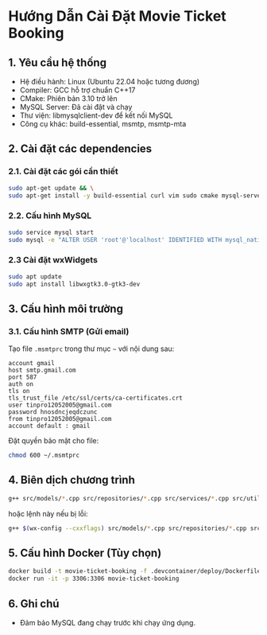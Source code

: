 
# Hướng Dẫn Cài Đặt Movie Ticket Booking

## 1. Yêu cầu hệ thống

- Hệ điều hành: Linux (Ubuntu 22.04 hoặc tương đương)  
- Compiler: GCC hỗ trợ chuẩn C++17  
- CMake: Phiên bản 3.10 trở lên  
- MySQL Server: Đã cài đặt và chạy  
- Thư viện: libmysqlclient-dev để kết nối MySQL  
- Công cụ khác: build-essential, msmtp, msmtp-mta  

## 2. Cài đặt các dependencies

### 2.1. Cài đặt các gói cần thiết

```bash
sudo apt-get update && \
sudo apt-get install -y build-essential curl vim sudo cmake mysql-server libmysqlclient-dev msmtp msmtp-mta
````

### 2.2. Cấu hình MySQL

```bash
sudo service mysql start
sudo mysql -e "ALTER USER 'root'@'localhost' IDENTIFIED WITH mysql_native_password BY 'rootpassword'; FLUSH PRIVILEGES;"
```
### 2.3 Cài đặt wxWidgets 
```bash
sudo apt update
sudo apt install libwxgtk3.0-gtk3-dev
```
## 3. Cấu hình môi trường

### 3.1. Cấu hình SMTP (Gửi email)

Tạo file `.msmtprc` trong thư mục `~` với nội dung sau:

```
account gmail
host smtp.gmail.com
port 587
auth on
tls on
tls_trust_file /etc/ssl/certs/ca-certificates.crt
user tinpro12052005@gmail.com
password hnosdncjeqdczunc
from tinpro12052005@gmail.com
account default : gmail
```

Đặt quyền bảo mật cho file:

```bash
chmod 600 ~/.msmtprc
```

## 4. Biên dịch chương trình

```bash
g++ src/models/*.cpp src/repositories/*.cpp src/services/*.cpp src/utils/*.cpp src/app/*.cpp src/main.cpp -o release/movie_ticket_booking `wx-config --cxxflags --libs` -lmysqlclient
```

hoặc lệnh này nếu bị lỗi:
```bash
g++ $(wx-config --cxxflags) src/models/*.cpp src/repositories/*.cpp src/services/*.cpp src/utils/*.cpp src/app/*.cpp src/main.cpp -o release/movie_ticket_booking $(wx-config --libs) -lmysqlclient
```

## 5. Cấu hình Docker (Tùy chọn)

```bash
docker build -t movie-ticket-booking -f .devcontainer/deploy/Dockerfile.deploy .
docker run -it -p 3306:3306 movie-ticket-booking
```

## 6. Ghi chú

* Đảm bảo MySQL đang chạy trước khi chạy ứng dụng.

```


